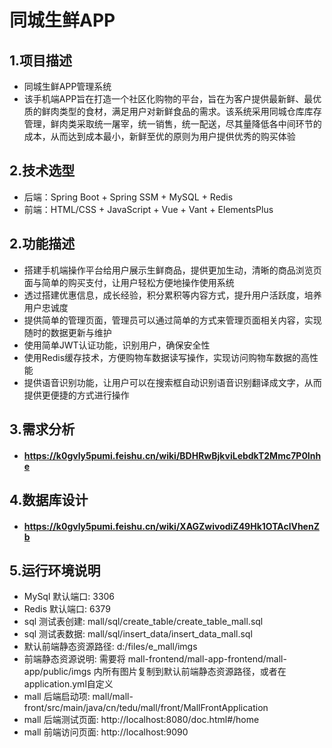 # 同城生鲜APP

## 1.项目描述
- 同城生鲜APP管理系统
- 该手机端APP旨在打造一个社区化购物的平台，旨在为客户提供最新鲜、最优质的鲜肉类型的食材，满足用户对新鲜食品的需求。该系统采用同城仓库库存管理，鲜肉类采取统一屠宰，统一销售，统一配送，尽其量降低各中间环节的成本，从而达到成本最小，新鲜至优的原则为用户提供优秀的购买体验
## 2.技术选型
- 后端：Spring Boot + Spring SSM + MySQL + Redis
- 前端：HTML/CSS + JavaScript + Vue + Vant + ElementsPlus

## 2.功能描述
- 搭建手机端操作平台给用户展示生鲜商品，提供更加生动，清晰的商品浏览页面与简单的购买支付，让用户轻松方便地操作使用系统
- 透过搭建优惠信息，成长经验，积分累积等内容方式，提升用户活跃度，培养用户忠诚度
- 提供简单的管理页面，管理员可以通过简单的方式来管理页面相关内容，实现随时的数据更新与维护
- 使用简单JWT认证功能，识别用户，确保安全性  
- 使用Redis缓存技术，方便购物车数据读写操作，实现访问购物车数据的高性能
- 提供语音识别功能，让用户可以在搜索框自动识别语音识别翻译成文字，从而提供更便捷的方式进行操作

## 3.需求分析
- #### https://k0gvly5pumi.feishu.cn/wiki/BDHRwBjkviLebdkT2Mmc7P0Inhe

## 4.数据库设计
- #### https://k0gvly5pumi.feishu.cn/wiki/XAGZwivodiZ49Hk1OTAclVhenZb

## 5.运行环境说明

- MySql 默认端口: 3306
- Redis 默认端口: 6379
- sql 测试表创建: mall/sql/create_table/create_table_mall.sql
- sql 测试表数据: mall/sql/insert_data/insert_data_mall.sql
- 默认前端静态资源路径: d:/files/e_mall/imgs
- 前端静态资源说明: 需要将 mall-frontend/mall-app-frontend/mall-app/public/imgs 内所有图片复制到默认前端静态资源路径，或者在application.yml自定义
- mall 后端启动项: mall/mall-front/src/main/java/cn/tedu/mall/front/MallFrontApplication
- mall 后端测试页面: http://localhost:8080/doc.html#/home
- mall 前端访问页面: http://localhost:9090